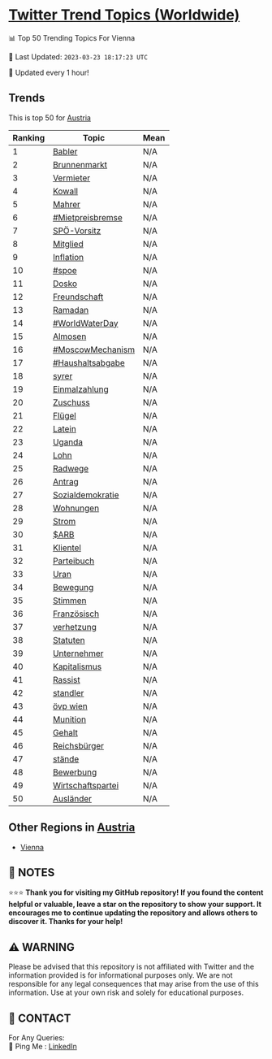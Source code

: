 [Twitter Trend Topics (Worldwide)](https://github.com/ErcinDedeoglu/Twitter-Trend-Topics)
==========


📊 Top 50 Trending Topics For Vienna

📆 Last Updated: `2023-03-23 18:17:23 UTC`

🔧 Updated every 1 hour!


## Trends

This is top 50 for [Austria](</Austria>)

| Ranking | Topic | Mean |
| ------- | ------------ | ------------ |
| 1 | [Babler](http://twitter.com/search?q=Babler) | N/A |
| 2 | [Brunnenmarkt](http://twitter.com/search?q=Brunnenmarkt) | N/A |
| 3 | [Vermieter](http://twitter.com/search?q=Vermieter) | N/A |
| 4 | [Kowall](http://twitter.com/search?q=Kowall) | N/A |
| 5 | [Mahrer](http://twitter.com/search?q=Mahrer) | N/A |
| 6 | [#Mietpreisbremse](http://twitter.com/search?q=%23Mietpreisbremse) | N/A |
| 7 | [SPÖ-Vorsitz](http://twitter.com/search?q=SP%c3%96-Vorsitz) | N/A |
| 8 | [Mitglied](http://twitter.com/search?q=Mitglied) | N/A |
| 9 | [Inflation](http://twitter.com/search?q=Inflation) | N/A |
| 10 | [#spoe](http://twitter.com/search?q=%23spoe) | N/A |
| 11 | [Dosko](http://twitter.com/search?q=Dosko) | N/A |
| 12 | [Freundschaft](http://twitter.com/search?q=Freundschaft) | N/A |
| 13 | [Ramadan](http://twitter.com/search?q=Ramadan) | N/A |
| 14 | [#WorldWaterDay](http://twitter.com/search?q=%23WorldWaterDay) | N/A |
| 15 | [Almosen](http://twitter.com/search?q=Almosen) | N/A |
| 16 | [#MoscowMechanism](http://twitter.com/search?q=%23MoscowMechanism) | N/A |
| 17 | [#Haushaltsabgabe](http://twitter.com/search?q=%23Haushaltsabgabe) | N/A |
| 18 | [syrer](http://twitter.com/search?q=syrer) | N/A |
| 19 | [Einmalzahlung](http://twitter.com/search?q=Einmalzahlung) | N/A |
| 20 | [Zuschuss](http://twitter.com/search?q=Zuschuss) | N/A |
| 21 | [Flügel](http://twitter.com/search?q=Fl%c3%bcgel) | N/A |
| 22 | [Latein](http://twitter.com/search?q=Latein) | N/A |
| 23 | [Uganda](http://twitter.com/search?q=Uganda) | N/A |
| 24 | [Lohn](http://twitter.com/search?q=Lohn) | N/A |
| 25 | [Radwege](http://twitter.com/search?q=Radwege) | N/A |
| 26 | [Antrag](http://twitter.com/search?q=Antrag) | N/A |
| 27 | [Sozialdemokratie](http://twitter.com/search?q=Sozialdemokratie) | N/A |
| 28 | [Wohnungen](http://twitter.com/search?q=Wohnungen) | N/A |
| 29 | [Strom](http://twitter.com/search?q=Strom) | N/A |
| 30 | [$ARB](http://twitter.com/search?q=%24ARB) | N/A |
| 31 | [Klientel](http://twitter.com/search?q=Klientel) | N/A |
| 32 | [Parteibuch](http://twitter.com/search?q=Parteibuch) | N/A |
| 33 | [Uran](http://twitter.com/search?q=Uran) | N/A |
| 34 | [Bewegung](http://twitter.com/search?q=Bewegung) | N/A |
| 35 | [Stimmen](http://twitter.com/search?q=Stimmen) | N/A |
| 36 | [Französisch](http://twitter.com/search?q=Franz%c3%b6sisch) | N/A |
| 37 | [verhetzung](http://twitter.com/search?q=verhetzung) | N/A |
| 38 | [Statuten](http://twitter.com/search?q=Statuten) | N/A |
| 39 | [Unternehmer](http://twitter.com/search?q=Unternehmer) | N/A |
| 40 | [Kapitalismus](http://twitter.com/search?q=Kapitalismus) | N/A |
| 41 | [Rassist](http://twitter.com/search?q=Rassist) | N/A |
| 42 | [standler](http://twitter.com/search?q=standler) | N/A |
| 43 | [övp wien](http://twitter.com/search?q=%c3%b6vp+wien) | N/A |
| 44 | [Munition](http://twitter.com/search?q=Munition) | N/A |
| 45 | [Gehalt](http://twitter.com/search?q=Gehalt) | N/A |
| 46 | [Reichsbürger](http://twitter.com/search?q=Reichsb%c3%bcrger) | N/A |
| 47 | [stände](http://twitter.com/search?q=st%c3%a4nde) | N/A |
| 48 | [Bewerbung](http://twitter.com/search?q=Bewerbung) | N/A |
| 49 | [Wirtschaftspartei](http://twitter.com/search?q=Wirtschaftspartei) | N/A |
| 50 | [Ausländer](http://twitter.com/search?q=Ausl%c3%a4nder) | N/A |



## Other Regions in [Austria](</Austria>)

* [Vienna](</Austria/Vienna.md>)



## 📝 NOTES

⭐⭐⭐ **Thank you for visiting my GitHub repository! If you found the content helpful or valuable, leave a star on the repository to show your support. It encourages me to continue updating the repository and allows others to discover it. Thanks for your help!**


## ⚠️ WARNING

Please be advised that this repository is not affiliated with Twitter and the information provided is for informational purposes only. We are not responsible for any legal consequences that may arise from the use of this information. Use at your own risk and solely for educational purposes.


## 📨 CONTACT

 For Any Queries:  
            🏓 Ping Me : [LinkedIn](https://www.linkedin.com/in/ercindedeoglu/)
